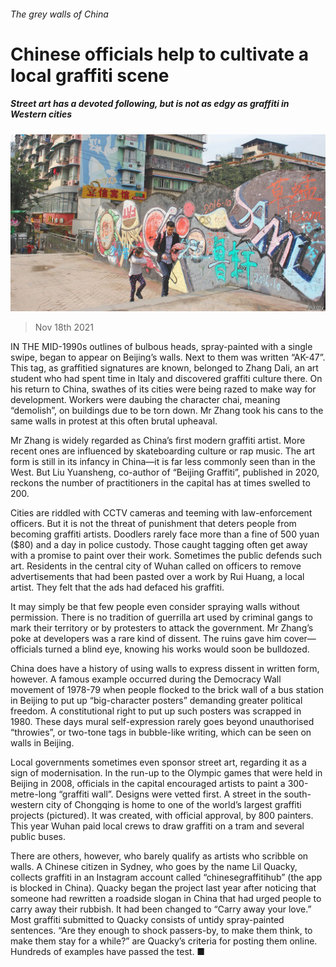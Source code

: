 ###### The grey walls of China

# Chinese officials help to cultivate a local graffiti scene 

##### Street art has a devoted following, but is not as edgy as graffiti in Western cities 

![image](images/20211120_CNP002_0.jpg) 

> Nov 18th 2021 

IN THE MID-1990s outlines of bulbous heads, spray-painted with a single swipe, began to appear on Beijing’s walls. Next to them was written “AK-47”. This tag, as graffitied signatures are known, belonged to Zhang Dali, an art student who had spent time in Italy and discovered graffiti culture there. On his return to China, swathes of its cities were being razed to make way for development. Workers were daubing the character chai, meaning “demolish”, on buildings due to be torn down. Mr Zhang took his cans to the same walls in protest at this often brutal upheaval.

Mr Zhang is widely regarded as China’s first modern graffiti artist. More recent ones are influenced by skateboarding culture or rap music. The art form is still in its infancy in China—it is far less commonly seen than in the West. But Liu Yuansheng, co-author of “Beijing Graffiti”, published in 2020, reckons the number of practitioners in the capital has at times swelled to 200.


Cities are riddled with CCTV cameras and teeming with law-enforcement officers. But it is not the threat of punishment that deters people from becoming graffiti artists. Doodlers rarely face more than a fine of 500 yuan ($80) and a day in police custody. Those caught tagging often get away with a promise to paint over their work. Sometimes the public defends such art. Residents in the central city of Wuhan called on officers to remove advertisements that had been pasted over a work by Rui Huang, a local artist. They felt that the ads had defaced his graffiti.

It may simply be that few people even consider spraying walls without permission. There is no tradition of guerrilla art used by criminal gangs to mark their territory or by protesters to attack the government. Mr Zhang’s poke at developers was a rare kind of dissent. The ruins gave him cover—officials turned a blind eye, knowing his works would soon be bulldozed.

China does have a history of using walls to express dissent in written form, however. A famous example occurred during the Democracy Wall movement of 1978-79 when people flocked to the brick wall of a bus station in Beijing to put up “big-character posters” demanding greater political freedom. A constitutional right to put up such posters was scrapped in 1980. These days mural self-expression rarely goes beyond unauthorised “throwies”, or two-tone tags in bubble-like writing, which can be seen on walls in Beijing.

Local governments sometimes even sponsor street art, regarding it as a sign of modernisation. In the run-up to the Olympic games that were held in Beijing in 2008, officials in the capital encouraged artists to paint a 300-metre-long “graffiti wall”. Designs were vetted first. A street in the south-western city of Chongqing is home to one of the world’s largest graffiti projects (pictured). It was created, with official approval, by 800 painters. This year Wuhan paid local crews to draw graffiti on a tram and several public buses.

There are others, however, who barely qualify as artists who scribble on walls. A Chinese citizen in Sydney, who goes by the name Lil Quacky, collects graffiti in an Instagram account called “chinesegraffitihub” (the app is blocked in China). Quacky began the project last year after noticing that someone had rewritten a roadside slogan in China that had urged people to carry away their rubbish. It had been changed to “Carry away your love.” Most graffiti submitted to Quacky consists of untidy spray-painted sentences. “Are they enough to shock passers-by, to make them think, to make them stay for a while?” are Quacky’s criteria for posting them online. Hundreds of examples have passed the test. ■

